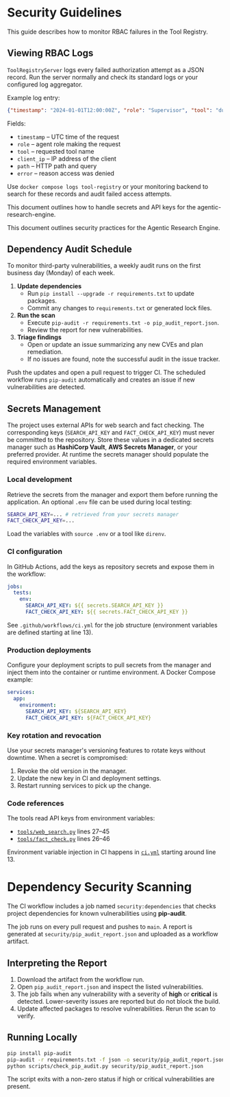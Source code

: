 
# Security Guidelines

This guide describes how to monitor RBAC failures in the Tool Registry.

## Viewing RBAC Logs

`ToolRegistryServer` logs every failed authorization attempt as a JSON record. Run the server normally and check its standard logs or your configured log aggregator.

Example log entry:

```json
{"timestamp": "2024-01-01T12:00:00Z", "role": "Supervisor", "tool": "dummy", "client_ip": "127.0.0.1", "path": "/tool?agent=Supervisor&name=dummy", "error": "Role 'Supervisor' cannot access tool 'dummy'"}
```

Fields:

- `timestamp` – UTC time of the request
- `role` – agent role making the request
- `tool` – requested tool name
- `client_ip` – IP address of the client
- `path` – HTTP path and query
- `error` – reason access was denied

Use `docker compose logs tool-registry` or your monitoring backend to search for these records and audit failed access attempts.



This document outlines how to handle secrets and API keys for the agentic-research-engine.

This document outlines security practices for the Agentic Research Engine.

## Dependency Audit Schedule

To monitor third-party vulnerabilities, a weekly audit runs on the first business day (Monday) of each week.

1. **Update dependencies**
   - Run `pip install --upgrade -r requirements.txt` to update packages.
   - Commit any changes to `requirements.txt` or generated lock files.
2. **Run the scan**
   - Execute `pip-audit -r requirements.txt -o pip_audit_report.json`.
   - Review the report for new vulnerabilities.
3. **Triage findings**
   - Open or update an issue summarizing any new CVEs and plan remediation.
   - If no issues are found, note the successful audit in the issue tracker.

Push the updates and open a pull request to trigger CI. The scheduled workflow runs `pip-audit` automatically and creates an issue if new vulnerabilities are detected.


## Secrets Management

The project uses external APIs for web search and fact checking. The corresponding keys (`SEARCH_API_KEY` and `FACT_CHECK_API_KEY`) must never be committed to the repository.
Store these values in a dedicated secrets manager such as **HashiCorp Vault**, **AWS Secrets Manager**, or your preferred provider. At runtime the secrets manager should populate the required environment variables.

### Local development

Retrieve the secrets from the manager and export them before running the application. An optional `.env` file can be used during local testing:

```bash
SEARCH_API_KEY=... # retrieved from your secrets manager
FACT_CHECK_API_KEY=...
```

Load the variables with `source .env` or a tool like `direnv`.

### CI configuration

In GitHub Actions, add the keys as repository secrets and expose them in the workflow:

```yaml
jobs:
  tests:
    env:
      SEARCH_API_KEY: ${{ secrets.SEARCH_API_KEY }}
      FACT_CHECK_API_KEY: ${{ secrets.FACT_CHECK_API_KEY }}
```

See `.github/workflows/ci.yml` for the job structure (environment variables are defined starting at line 13).

### Production deployments

Configure your deployment scripts to pull secrets from the manager and inject them into the container or runtime environment. A Docker Compose example:

```yaml
services:
  app:
    environment:
      SEARCH_API_KEY: ${SEARCH_API_KEY}
      FACT_CHECK_API_KEY: ${FACT_CHECK_API_KEY}
```

### Key rotation and revocation

Use your secrets manager's versioning features to rotate keys without downtime. When a secret is compromised:

1. Revoke the old version in the manager.
2. Update the new key in CI and deployment settings.
3. Restart running services to pick up the change.

### Code references

The tools read API keys from environment variables:

- [`tools/web_search.py`](../tools/web_search.py) lines 27–45
- [`tools/fact_check.py`](../tools/fact_check.py) lines 26–46

Environment variable injection in CI happens in [`ci.yml`](../.github/workflows/ci.yml) starting around line 13.

# Dependency Security Scanning

The CI workflow includes a job named `security:dependencies` that checks project dependencies for known vulnerabilities using **pip-audit**.

The job runs on every pull request and pushes to `main`. A report is generated at `security/pip_audit_report.json` and uploaded as a workflow artifact.

## Interpreting the Report

1. Download the artifact from the workflow run.
2. Open `pip_audit_report.json` and inspect the listed vulnerabilities.
3. The job fails when any vulnerability with a severity of **high** or **critical** is detected. Lower-severity issues are reported but do not block the build.
4. Update affected packages to resolve vulnerabilities. Rerun the scan to verify.

## Running Locally

```bash
pip install pip-audit
pip-audit -r requirements.txt -f json -o security/pip_audit_report.json
python scripts/check_pip_audit.py security/pip_audit_report.json
```

The script exits with a non-zero status if high or critical vulnerabilities are present.

